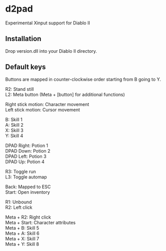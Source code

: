 # d2pad
Experimental Xinput support for Diablo II

## Installation

Drop version.dll into your Diablo II directory.

## Default keys

Buttons are mapped in counter-clockwise order starting from B going to Y.  
  
R2: Stand still  
L2: Meta button (Meta + [button] for additional functions)  

Right stick motion: Character movement  
Left stick motion: Cursor movement  
  
B: Skill 1  
A: Skill 2  
X: Skill 3  
Y: Skill 4  

DPAD Right: Potion 1  
DPAD Down: Potion 2  
DPAD Left: Potion 3  
DPAD Up: Potion 4  
  
R3: Toggle run  
L3: Toggle automap  
  
Back: Mapped to ESC  
Start: Open inventory  
  
R1: Unbound  
R2: Left click  
  
Meta + R2: Right click  
Meta + Start: Character attributes  
Meta + B: Skill 5  
Meta + A: Skill 6  
Meta + X: Skill 7  
Meta + Y: Skill 8  
